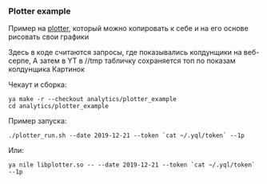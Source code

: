 ### Plotter example

Пример на [plotter](https://a.yandex-team.ru/arc/trunk/arcadia/analytics/plotter_lib), который можно копировать к себе и на его основе рисовать свои графики

Здесь в коде считаются запросы, где показывались колдунщики на веб-серпе,
А затем в YT в //tmp табличку сохраняется топ по показам колдунщика Картинок

Чекаут и сборка:
```
ya make -r --checkout analytics/plotter_example
cd analytics/plotter_example
```

Пример запуска:
```
./plotter_run.sh --date 2019-12-21 --token `cat ~/.yql/token` --1p
```
Или:
```
ya nile libplotter.so -- --date 2019-12-21 --token `cat ~/.yql/token` --1p
```
